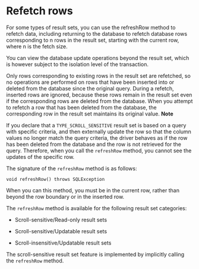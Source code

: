 Refetch rows 
=================================

For some types of result sets, you can use the refreshRow method to refetch data, including returning to the database to refetch database rows corresponding to n rows in the result set, starting with the current row, where n is the fetch size. 

You can view the database update operations beyond the result set, which is however subject to the isolation level of the transaction. 

Only rows corresponding to existing rows in the result set are refetched, so no operations are performed on rows that have been inserted into or deleted from the database since the original query. During a refetch, inserted rows are ignored, because these rows remain in the result set even if the corresponding rows are deleted from the database. When you attempt to refetch a row that has been deleted from the database, the corresponding row in the result set maintains its original value. 
**Note**



If you declare that a `TYPE_SCROLL_SENSITIVE` result set is based on a query with specific criteria, and then externally update the row so that the column values no longer match the query criteria, the driver behaves as if the row has been deleted from the database and the row is not retrieved for the query. Therefore, when you call the `refreshRow` method, you cannot see the updates of the specific row.

The signature of the `refreshRow` method is as follows:

```unknow
void refreshRow() throws SQLException
```



When you can this method, you must be in the current row, rather than beyond the row boundary or in the inserted row. 

The `refreshRow` method is available for the following result set categories:

* Scroll-sensitive/Read-only result sets

  

* Scroll-sensitive/Updatable result sets

  

* Scroll-insensitive/Updatable result sets

  




The scroll-sensitive result set feature is implemented by implicitly calling the `refreshRow` method.
